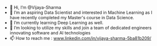 - 👋 Hi, I’m @Vijaya-Sharma
- 👀 I’m an aspiring Data Scientist and interested in Machine Learning as I have recently completed my Master's course in Data Science.
- 🌱 I’m currently learning Deep Learning as well.
- 💞️ I’m looking to utilize my skills and join a team of dedicated engineers innovating software and AI technologies 
- 📫 How to reach me : www.linkedin.com/in/vijaya-sharma-5ba81b209/

<!---
Vijaya-Sharma/Vijaya-Sharma is a ✨ special ✨ repository because its `README.md` (this file) appears on your GitHub profile.
You can click the Preview link to take a look at your changes.
--->
